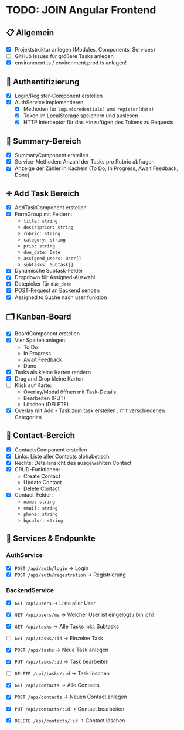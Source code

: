 # TODO: JOIN Angular Frontend

## 📋 Allgemein

- [x] Projektstruktur anlegen (Modules, Components, Services)
- [ ] GitHub Issues für größere Tasks anlegen
- [x] environment.ts / environment.prod.ts anlegen!

## 🔐 Authentifizierung

- [x] Login/Register-Component erstellen
- [x] AuthService implementieren
  - [x] Methoden für `login(credentials)` und `register(data)`
  - [x] Token im LocalStorage speichern und auslesen
  - [x] HTTP Interceptor für das Hinzufügen des Tokens zu Requests

## 🎯 Summary-Bereich

- [x] SummaryComponent erstellen
- [x] Service-Methoden: Anzahl der Tasks pro Rubric abfragen
- [x] Anzeige der Zähler in Kacheln (To Do, In Progress, Await Feedback, Done)

## ➕ Add Task Bereich

- [x] AddTaskComponent erstellen
- [x] FormGroup mit Feldern:
  - `title: string`
  - `description: string`
  - `rubric: string`
  - `category: string`
  - `prio: string`
  - `due_date: Date`
  - `assigned_users: User[]`
  - `subtasks: Subtask[]`
- [x] Dynamische Subtask-Felder
- [x] Dropdown für Assigned-Auswahl
- [x] Datepicker für `due_date`
- [x] POST-Request an Backend senden
- [x] Assigned to Suche nach user funktion

## 🗂️ Kanban-Board

- [x] BoardComponent erstellen
- [x] Vier Spalten anlegen:
  - To Do
  - In Progress
  - Await Feedback
  - Done
- [x] Tasks als kleine Karten rendern
- [x] Drag and Drop kleine Karten
- [ ] Klick auf Karte:
  - Overlay/Modal öffnen mit Task-Details
  - Bearbeiten (PUT)
  - Löschen (DELETE)
- [x] Overlay mit Add - Task zum task erstellen , mit verschiedenen Categorien

## 📇 Contact-Bereich

- [x] ContactsComponent erstellen
- [x] Links: Liste aller Contacts alphabetisch
- [x] Rechts: Detailansicht des ausgewählten Contact
- [x] CRUD-Funktionen:
  - Create Contact
  - Update Contact
  - Delete Contact
- [x] Contact-Felder:
  - `name: string`
  - `email: string`
  - `phone: string`
  - `bgcolor: string`

## 🔗 Services & Endpunkte

### AuthService

- [x] `POST /api/auth/login` → Login
- [x] `POST /api/auth/regestration` → Registrierung

### BackendService

- [x] `GET /api/users` → Liste aller User
- [x] `GET /api/users/me` → Welcher User ist eingelogt / bin ich?

- [x] `GET /api/tasks` → Alle Tasks inkl. Subtasks
- [ ] `GET /api/tasks/:id` → Einzelne Task
- [x] `POST /api/tasks` → Neue Task anlegen
- [x] `PUT /api/tasks/:id` → Task bearbeiten
- [ ] `DELETE /api/tasks/:id` → Task löschen

- [x] `GET /api/contacts` → Alle Contacts
- [x] `POST /api/contacts` → Neuen Contact anlegen
- [x] `PUT /api/contacts/:id` → Contact bearbeiten
- [x] `DELETE /api/contacts/:id` → Contact löschen
